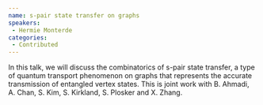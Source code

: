 ```yaml
--- 
name: s-pair state transfer on graphs 
speakers: 
 - Hermie Monterde
categories:
 - Contributed
--- 
```

 
In this talk, we will discuss the combinatorics of s-pair state transfer, a type of quantum transport phenomenon on graphs that represents the accurate transmission of entangled vertex states. This is joint work with B. Ahmadi, A. Chan, S. Kim, S. Kirkland, S. Plosker and X. Zhang.